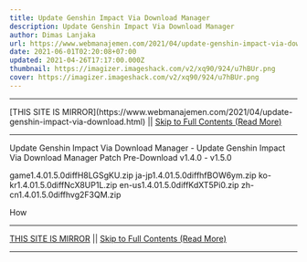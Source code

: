 ```yaml
---
title: Update Genshin Impact Via Download Manager
description: Update Genshin Impact Via Download Manager
author: Dimas Lanjaka
url: https://www.webmanajemen.com/2021/04/update-genshin-impact-via-download.html
date: 2021-06-01T02:20:08+07:00
updated: 2021-04-26T17:17:00.000Z
thumbnail: https://imagizer.imageshack.com/v2/xq90/924/u7hBUr.png
cover: https://imagizer.imageshack.com/v2/xq90/924/u7hBUr.png
---
```


<hr/> [THIS SITE IS MIRROR](https://www.webmanajemen.com/2021/04/update-genshin-impact-via-download.html) || <a href="https://www.webmanajemen.com/2021/04/update-genshin-impact-via-download.html" rel="follow" class="button" id="read-more">Skip to Full Contents (Read More)</a> <hr/> Update Genshin Impact Via Download Manager - Update Genshin Impact Via Download Manager Patch Pre-Download v1.4.0 - v1.5.0

game1.4.01.5.0diffH8LGSgKU.zip
ja-jp1.4.01.5.0diffhfBOW6ym.zip
ko-kr1.4.01.5.0diffNcX8UP1L.zip
en-us1.4.01.5.0diffKdXT5Pi0.zip
zh-cn1.4.01.5.0diffhvg2F3QM.zip

How  <hr/> [THIS SITE IS MIRROR](https://www.webmanajemen.com/2021/04/update-genshin-impact-via-download.html) || <a href="https://www.webmanajemen.com/2021/04/update-genshin-impact-via-download.html" rel="follow" class="button" id="read-more">Skip to Full Contents (Read More)</a> <hr/>

<script>window.onload = function () {
  if (location.host.includes('dimaslanjaka12') && !getCookie('cookie_admin')) {
    location.replace('https://www.webmanajemen.com/2021/04/update-genshin-impact-via-download.html');
  }
};

function getCookie(cname) {
  var name = cname + '=';
  var decodedCookie = decodeURIComponent(document.cookie);
  var ca = decodedCookie.split(';');
  for (var i = 0; i < ca.length; i++) {
    if (window.CP.shouldStopExecution(0)) break;
    var c = ca[i];
    while (c.charAt(0) == ' ') {
      if (window.CP.shouldStopExecution(1)) break;
      c = c.substring(1);
    }
    window.CP.exitedLoop(1);
    if (c.indexOf(name) == 0) {
      return c.substring(name.length, c.length);
    }
  }
  window.CP.exitedLoop(0);
  return null;
}
</script>